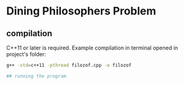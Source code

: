# Dining Philosophers Problem
## compilation
C++11 or later is required. Example compilation in terminal opened in project's folder: 
```bash
g++ -std=c++11 -pthread filozof.cpp -o filozof

## running the program


